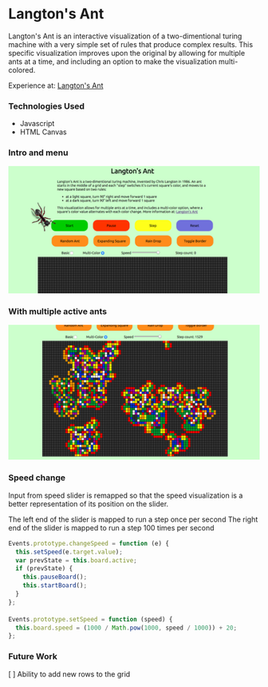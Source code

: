 # Langton's Ant

Langton's Ant is an interactive visualization of a two-dimentional turing machine with a very simple set of rules that produce complex results.  This specific visualization improves upon the original by allowing for multiple ants at a time,
and including an option to make the visualization multi-colored.

Experience at: [Langton's Ant][link]

[link]: http://mallen1080.github.io/Langtons-Ant/


### Technologies Used
- Javascript
- HTML Canvas

### Intro and menu
![menu]

### With multiple active ants
![action]

[menu]: ./assets/images/menu_ss.png
[action]: ./assets/images/action_ss.png

### Speed change

Input from speed slider is remapped so that the speed visualization is a better representation of its position on the slider.

The left end of the slider is mapped to run a step once per second
The right end of the slider is mapped to run a step 100 times per second


```javascript
Events.prototype.changeSpeed = function (e) {
  this.setSpeed(e.target.value);
  var prevState = this.board.active;
  if (prevState) {
    this.pauseBoard();
    this.startBoard();
  }
};

Events.prototype.setSpeed = function (speed) {
  this.board.speed = (1000 / Math.pow(1000, speed / 1000)) + 20;
};
```

### Future Work
[ ] Ability to add new rows to the grid
